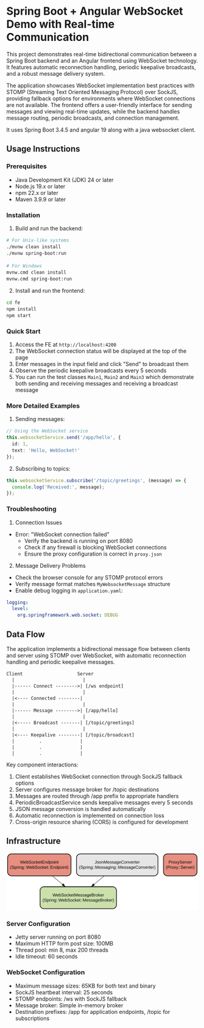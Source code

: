# Spring Boot + Angular WebSocket Demo with Real-time Communication

This project demonstrates real-time bidirectional communication between a Spring Boot backend and an Angular frontend using WebSocket technology. It features automatic reconnection handling, periodic keepalive broadcasts, and a robust message delivery system.

The application showcases WebSocket implementation best practices with STOMP (Streaming Text Oriented Messaging Protocol) over SockJS, providing fallback options for environments where WebSocket connections are not available. The frontend offers a user-friendly interface for sending messages and viewing real-time updates, while the backend handles message routing, periodic broadcasts, and connection management.

It uses Spring Boot 3.4.5 and angular 19 along with a java websocket client.

## Usage Instructions
### Prerequisites
- Java Development Kit (JDK) 24 or later
- Node.js 19.x or later
- npm 22.x or later
- Maven 3.9.9 or later

### Installation

1. Build and run the backend:
```bash
# For Unix-like systems
./mvnw clean install
./mvnw spring-boot:run

# For Windows
mvnw.cmd clean install
mvnw.cmd spring-boot:run
```

2. Install and run the frontend:
```bash
cd fe
npm install
npm start
```

### Quick Start
1. Access the FE at `http://localhost:4200`
2. The WebSocket connection status will be displayed at the top of the page
3. Enter messages in the input field and click "Send" to broadcast them
4. Observe the periodic keepalive broadcasts every 5 seconds
5. You can run the test classes `Main1`, `Main2` and `Main3` which demonstrate both sending and receiving messages and receiving a broadcast message

### More Detailed Examples
1. Sending messages:
```typescript
// Using the WebSocket service
this.websocketService.send('/app/hello', {
  id: 1,
  text: 'Hello, WebSocket!'
});
```

2. Subscribing to topics:
```typescript
this.websocketService.subscribe('/topic/greetings', (message) => {
  console.log('Received:', message);
});
```

### Troubleshooting

1. Connection Issues
- Error: "WebSocket connection failed"
  - Verify the backend is running on port 8080
  - Check if any firewall is blocking WebSocket connections
  - Ensure the proxy configuration is correct in `proxy.json`

2. Message Delivery Problems
- Check the browser console for any STOMP protocol errors
- Verify message format matches `MyWebsocketMessage` structure
- Enable debug logging in `application.yaml`:
```yaml
logging:
  level:
    org.springframework.web.socket: DEBUG
```

## Data Flow
The application implements a bidirectional message flow between clients and server using STOMP over WebSocket, with automatic reconnection handling and periodic keepalive messages.

```ascii
Client                    Server
  |                         |
  |------ Connect -------->| [/ws endpoint]
  |                         |
  |<---- Connected --------| 
  |                         |
  |------ Message -------->| [/app/hello]
  |                         |
  |<----- Broadcast -------| [/topic/greetings]
  |                         |
  |<---- Keepalive --------| [/topic/broadcast]
  |         .              |
  |         .              |
  |         .              |
```

Key component interactions:
1. Client establishes WebSocket connection through SockJS fallback options
2. Server configures message broker for /topic destinations
3. Messages are routed through /app prefix to appropriate handlers
4. PeriodicBroadcastService sends keepalive messages every 5 seconds
5. JSON message conversion is handled automatically
6. Automatic reconnection is implemented on connection loss
7. Cross-origin resource sharing (CORS) is configured for development

## Infrastructure

![Infrastructure diagram](./docs/infra.svg)
### Server Configuration
- Jetty server running on port 8080
- Maximum HTTP form post size: 100MB
- Thread pool: min 8, max 200 threads
- Idle timeout: 60 seconds

### WebSocket Configuration
- Maximum message sizes: 65KB for both text and binary
- SockJS heartbeat interval: 25 seconds
- STOMP endpoints: /ws with SockJS fallback
- Message broker: Simple in-memory broker
- Destination prefixes: /app for application endpoints, /topic for subscriptions